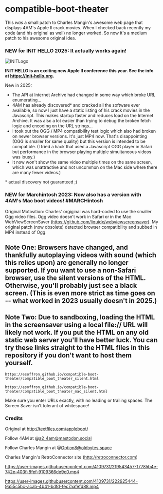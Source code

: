 # compatible-boot-theater
This *was* a small patch to Charles Mangin's awesome web page that displays 4AM's Apple II crack movies.  When I checked back recently my code (and his original as well) no longer worked.  So now it's a medium patch to his awesome original idea.

### NEW for INIT HELLO 2025: It actually works again!
![INITLogo](https://i0.wp.com/init-hello.org/wp-content/uploads/2025/03/sketchymonitor-transparent-greentxt-simple-small.png)

**INIT HELLO is an exciting new Apple II conference this year.  See the info at https://init-hello.org.**

New in 2025:

- The API at Internet Archive had changed in some way which broke URL enumerating...
- 4AM has already discovered* and cracked all the software ever available, so now I just have a static listing of his crack movies in the Javascript. This makes startup faster and reduces load on the Internet Archive.  It was also a lot easier than trying to debug the broken fetch logic and encoding on the URL strings...
- I took out the OGG / MP4 compatibility test logic which also had broken on newer browser versions.  It's just MP4 now.  That's disappointing (OGG is smaller for same quality) but this version is intended to be compatible. (I tried a hack that used a Javascript OGG player in Safari but performance in the browser playing multiple simultaneous videos was lousy.)
- It now won't show the same video multiple times on the same screen, which was unattractive and not uncommon on the Mac side where there are many fewer videos.)

\* actual discovery not guaranteed ;)

### NEW for Marchintosh 2023: Now also has a version with 4AM's Mac boot videos! #MARCHintosh

Original Motivation: Charles' orgiginal was hard-coded to use the smaller Ogg video files. Ogg video doesn't work in Safari or in the Mac WebViewScreenSaver (https://github.com/liquidx/webviewscreensaver).  My original patch (now obsolete) detected browser compatibility and subbed in MP4 instead of Ogg.

## Note One: Browsers have changed, and thankfully autoplaying videos with sound (which this relies upon) are generally no longer supported.  If you want to use a non-Safari browser, use the silent versions of the HTML.  Otherwise, you'll probably just see a black screen.  (This is even more strict as time goes on -- what worked in 2023 usually doesn't in 2025.)
## Note Two: Due to sandboxing, loading the HTML in the screensaver using a local file:// URL will likely not work.  If you put the HTML on any old static web server you'll have better luck.  You can try these links straight to the HTML files in this repository if you don't want to host them yourself.

```
https://esoffron.github.io/compatible-boot-theater/compatible_boot_theater_silent.html
```
```
https://esoffron.github.io/compatible-boot-theater/compatible_boot_theater_mac_silent.html
```
Make sure you enter URLs exactly, with no leading or trailing spaces.  The Screen Saver isn't tolerant of whitespace!
### Credits
Original at http://textfiles.com/appleboot/

Follow 4AM at @a2_4am@mastodon.social

Follow Charles Mangin at @Option8@oldbytes.space

Charles Mangin's RetroConnector site (http://retroconnector.com)

https://user-images.githubusercontent.com/4109731/219543457-17785b4e-742e-403f-8fef-9109366de9c0.mp4

https://user-images.githubusercontent.com/4109731/222925444-9a55c5bc-acab-4b41-bdfd-fec7aafefd88.mp4
